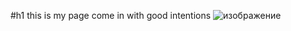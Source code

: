 #h1 this is my page come in with good intentions
![изображение](https://user-images.githubusercontent.com/122685114/212479526-990f3153-d836-4964-ae6f-059769b1d800.png)
